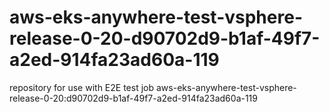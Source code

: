 # aws-eks-anywhere-test-vsphere-release-0-20-d90702d9-b1af-49f7-a2ed-914fa23ad60a-119
repository for use with E2E test job aws-eks-anywhere-test-vsphere-release-0-20:d90702d9-b1af-49f7-a2ed-914fa23ad60a-119

